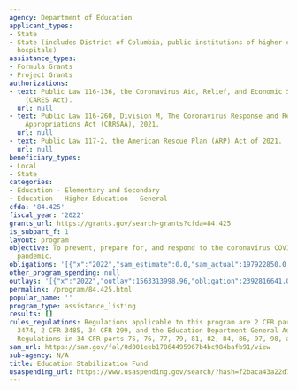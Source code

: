 ```yaml
---
agency: Department of Education
applicant_types:
- State
- State (includes District of Columbia, public institutions of higher education and
  hospitals)
assistance_types:
- Formula Grants
- Project Grants
authorizations:
- text: Public Law 116-136, the Coronavirus Aid, Relief, and Economic Security Act
    (CARES Act).
  url: null
- text: Public Law 116-260, Division M, The Coronavirus Response and Relief Supplemental
    Appropriations Act (CRRSAA), 2021.
  url: null
- text: Public Law 117-2, the American Rescue Plan (ARP) Act of 2021.
  url: null
beneficiary_types:
- Local
- State
categories:
- Education - Elementary and Secondary
- Education - Higher Education - General
cfda: '84.425'
fiscal_year: '2022'
grants_url: https://grants.gov/search-grants?cfda=84.425
is_subpart_f: 1
layout: program
objective: To prevent, prepare for, and respond to the coronavirus COVID-19 disease
  pandemic.
obligations: '[{"x":"2022","sam_estimate":0.0,"sam_actual":197922850.0,"usa_spending_actual":17337918099.42},{"x":"2023","sam_estimate":0.0,"sam_actual":0.0,"usa_spending_actual":-10000389.67},{"x":"2024","sam_estimate":0.0,"sam_actual":0.0,"usa_spending_actual":-68407873.18}]'
other_program_spending: null
outlays: '[{"x":"2022","outlay":1563313998.96,"obligation":2392816641.0},{"x":"2023","outlay":8457169.0,"obligation":37058.0},{"x":"2024","outlay":10830.0,"obligation":-215420.0}]'
permalink: /program/84.425.html
popular_name: ''
program_type: assistance_listing
results: []
rules_regulations: Regulations applicable to this program are 2 CFR part 200, 2 CFR
  3474, 2 CFR 3485, 34 CFR 299, and the Education Department General Administrative
  Regulations in 34 CFR parts 75, 76, 77, 79, 81, 82, 84, 86, 97, 98, and 99.
sam_url: https://sam.gov/fal/0d001eeb17864495967b4bc984bafb91/view
sub-agency: N/A
title: Education Stabilization Fund
usaspending_url: https://www.usaspending.gov/search/?hash=f2baca43a22d742d0601e98bcd17369d
---
```

